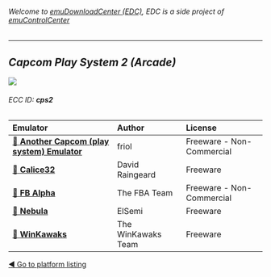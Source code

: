 ###### Welcome to [emuDownloadCenter (EDC)](https://github.com/PhoenixInteractiveNL/emuDownloadCenter/wiki/), EDC is a side project of [emuControlCenter](https://github.com/PhoenixInteractiveNL/emuControlCenter/wiki/)
***
## _Capcom Play System 2 (Arcade)_
![](https://raw.githubusercontent.com/wiki/PhoenixInteractiveNL/emuDownloadCenter/images_platform/ecc_cps2_teaser.png)
###### ECC ID: **cps2**

| Emulator   | Author      | License     |
|:-----------|:------------|:------------|
| [:file_folder: **Another Capcom (play system) Emulator**](https://github.com/PhoenixInteractiveNL/emuDownloadCenter/wiki/Emulator-ace#menu) | friol | Freeware - Non-Commercial |
| [:file_folder: **Calice32**](https://github.com/PhoenixInteractiveNL/emuDownloadCenter/wiki/Emulator-calice#menu) | David Raingeard | Freeware |
| [:file_folder: **FB Alpha**](https://github.com/PhoenixInteractiveNL/emuDownloadCenter/wiki/Emulator-fbalpha#menu) | The FBA Team | Freeware - Non-Commercial |
| [:file_folder: **Nebula**](https://github.com/PhoenixInteractiveNL/emuDownloadCenter/wiki/Emulator-nebula#menu) | ElSemi | Freeware |
| [:file_folder: **WinKawaks**](https://github.com/PhoenixInteractiveNL/emuDownloadCenter/wiki/Emulator-winkawaks#menu) | The WinKawaks Team | Freeware |

[:arrow_backward: Go to platform listing](https://github.com/PhoenixInteractiveNL/emuDownloadCenter/wiki/EDC-Platform-List)
